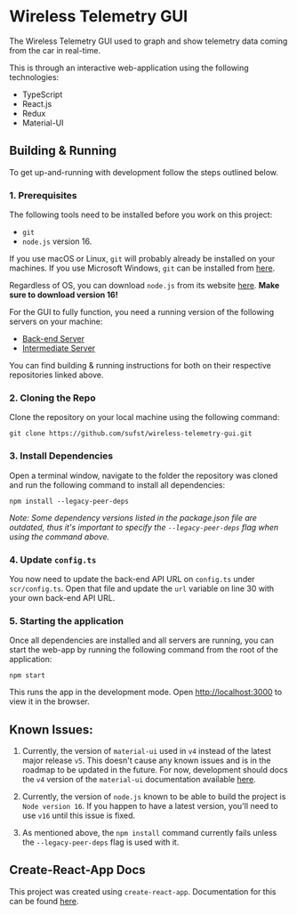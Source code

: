 # Wireless Telemetry GUI

The Wireless Telemetry GUI used to graph and show telemetry data coming from the car in real-time. 

This is through an interactive web-application using the following technologies: 
- TypeScript
- React.js
- Redux
- Material-UI

## Building & Running
To get up-and-running with development follow the steps outlined below. 

### 1. Prerequisites
The following tools need to be installed before you work on this project: 
- `git`
- `node.js` version 16. 

If you use macOS or Linux, `git` will probably already be installed on your machines. If you use Microsoft Windows, `git` can be installed from [here](https://git-scm.com/book/en/v2/Getting-Started-Installing-Git). 

Regardless of OS, you can download `node.js` from its website [here](https://nodejs.org/en/). **Make sure to download version 16!**

For the GUI to fully function, you need a running version of the following servers on your machine: 
- [Back-end Server](https://github.com/sufst/back-end)
- [Intermediate Server](https://github.com/sufst/intermediate-server/)  

You can find building & running instructions for both on their respective repositories linked above. 

### 2. Cloning the Repo
Clone the repository on your local machine using the following command: 

```
git clone https://github.com/sufst/wireless-telemetry-gui.git
```

### 3. Install Dependencies
Open a terminal window, navigate to the folder the repository was cloned and run the following command to install all dependencies: 

```
npm install --legacy-peer-deps
```

*Note: Some dependency versions listed in the package.json file are outdated, thus it's important to specify the `--legacy-peer-deps` flag when using the command above.*

### 4. Update `config.ts`
You now need to update the back-end API URL on `config.ts` under `scr/config.ts`. Open that file and update the `url` variable on line 30 with your own back-end API URL. 

### 5. Starting the application 
Once all dependencies are installed and all servers are running, you can start the web-app by running the following command from the root of the application: 

```
npm start
```

This runs the app in the development mode. Open [http://localhost:3000](http://localhost:3000) to view it in the browser.


## Known Issues: 
1. Currently, the version of `material-ui` used in `v4` instead of the latest major release `v5`. This doesn't cause any known issues and is in the roadmap to be updated in the future. For now, development should docs the `v4` version of the `material-ui` documentation available [here](https://v4.mui.com/). 

2. Currently, the version of `node.js` known to be able to build the project is `Node version 16`. If you happen to have a latest version, you'll need to use `v16` until this issue is fixed. 

3. As mentioned above, the `npm install` command currently fails unless the `--legacy-peer-deps` flag is used with it. 

## Create-React-App Docs

This project was created using `create-react-app`. Documentation for this can be found [here](https://facebook.github.io/create-react-app/docs).
